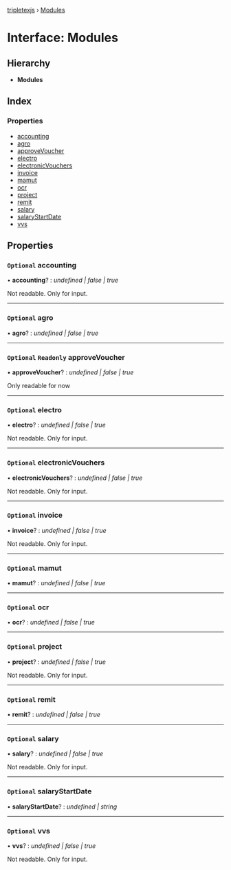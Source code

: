 [tripletexjs](../README.md) › [Modules](modules.md)

# Interface: Modules

## Hierarchy

* **Modules**

## Index

### Properties

* [accounting](modules.md#optional-accounting)
* [agro](modules.md#optional-agro)
* [approveVoucher](modules.md#optional-readonly-approvevoucher)
* [electro](modules.md#optional-electro)
* [electronicVouchers](modules.md#optional-electronicvouchers)
* [invoice](modules.md#optional-invoice)
* [mamut](modules.md#optional-mamut)
* [ocr](modules.md#optional-ocr)
* [project](modules.md#optional-project)
* [remit](modules.md#optional-remit)
* [salary](modules.md#optional-salary)
* [salaryStartDate](modules.md#optional-salarystartdate)
* [vvs](modules.md#optional-vvs)

## Properties

### `Optional` accounting

• **accounting**? : *undefined | false | true*

Not readable. Only for input.

___

### `Optional` agro

• **agro**? : *undefined | false | true*

___

### `Optional` `Readonly` approveVoucher

• **approveVoucher**? : *undefined | false | true*

Only readable for now

___

### `Optional` electro

• **electro**? : *undefined | false | true*

Not readable. Only for input.

___

### `Optional` electronicVouchers

• **electronicVouchers**? : *undefined | false | true*

Not readable. Only for input.

___

### `Optional` invoice

• **invoice**? : *undefined | false | true*

Not readable. Only for input.

___

### `Optional` mamut

• **mamut**? : *undefined | false | true*

___

### `Optional` ocr

• **ocr**? : *undefined | false | true*

___

### `Optional` project

• **project**? : *undefined | false | true*

Not readable. Only for input.

___

### `Optional` remit

• **remit**? : *undefined | false | true*

___

### `Optional` salary

• **salary**? : *undefined | false | true*

Not readable. Only for input.

___

### `Optional` salaryStartDate

• **salaryStartDate**? : *undefined | string*

___

### `Optional` vvs

• **vvs**? : *undefined | false | true*

Not readable. Only for input.
